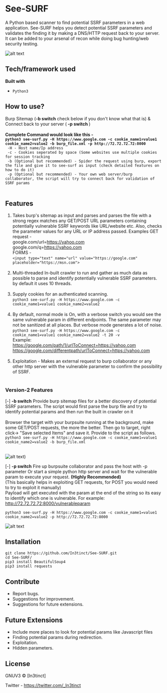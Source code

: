 # See-SURF

A Python based scanner to find potential SSRF parameters in a web application. See-SURF helps you detect potential SSRF parameters and validates the finding it by making a DNS/HTTP request back to your server. It can be added to your arsenal of recon while doing bug hunting/web security testing.

![alt text](https://user-images.githubusercontent.com/18059590/61342276-849e2800-a7fe-11e9-9f2a-7ba3835903a8.png)

## Tech/framework used
<b>Built with</b>
- `Python3`

## How to use?
 Burp Sitemap (<b>-b switch</b> check below if you don't know what that is) & Connect back to your server (<b> -p switch </b>) <br/><br/>
 <b>Complete Command would look like this - </b> <br/>
 <b>`python3 see-surf.py -H https://www.google.com -c cookie_name1=value1 cookie_name2=value2 -b burp_file.xml -p http://72.72.72.72:8000` </b><br/>
` -H - Host name/Ip address`<br/>
` -c - Cookies seperated by space (Some websites use multiple cookies for session tracking`<br/>
` -b (Optional but recommended) - Spider the request using burp, export the file and give it to see-surf as input (check detailed features on how to do it)`<br/>
` -p (Optional but recommended) - Your own web server/burp collaborator, the script will try to connect back for validation of SSRF params`<br/><br/>

## Features
1) Takes burp's sitemap as input and parses and parses the file with a strong regex matches any GET/POST URL parameters containing potentially vulnerable SSRF keywords like URL/website etc. Also,
checks the parameter values for any URL or IP address passed.
Examples
GET request -<br/>
google.com/url=https://yahoo.com <br/>
google.com/q=https://yahoo.com <br/>
FORMS -<br/> `<input type="text" name="url" value="https://google.com" placeholder="https://msn.com">`
<br/><br/>
2) Multi-threaded In-built crawler to run and gather as much data as possible to parse and identify potentially vulnerable SSRF parameters. by default it uses 10 threads.
<br/><br/>
3) Supply cookies for an authenticated scanning.<br/>
`python3 see-surf.py -H https://www.google.com -c cookie_name1=value1 cookie_name2=value2`
<br/><br/>
4) By default, normal mode is On, with a verbose switch you would see the same vulnerable param in different endpoints. The same parameter may not be sanitized at all places. But verbose mode generates a lot of noise. <br/>
`python3 see-surf.py -H https://www.google.com -c cookie_name1=value1 cookie_name2=value2 -t 20 -v` <br/>
Example:<br/>
https://google.com/path/1/urlToConnect=https://yahoo.com <br/>
https://google.com/differentpath/urlToConnect=https://yahoo.com
<br/><br/>
5) Exploitation - Makes an external request to burp collaborator or any other http server with the vulnerable parameter to confirm the possibility of SSRF. 
<br/><br/>

### Version-2 Features

[-] <b>-b switch</b> Provide burp sitemap files for a better discovery of potential SSRF parameters. The script would first parse the burp file and try to identify potential params and then run the built in crawler on it <br/><br/>
Browser the target with your burpsuite running at the background, make some GET/POST requests, the more the better. Then go to target, right click-> "Save selected Items" and save it. Provide to the script as follows. <br/>
`python3 see-surf.py -H https://www.google.com -c cookie_name1=value1 cookie_name2=value2 -b burp_file.xml`

</br>![alt text](https://user-images.githubusercontent.com/18059590/61342249-6a644a00-a7fe-11e9-87e8-3b26305cd8b5.png))


[-] <b>-p switch</b> Fire up burpsuite collaborator and pass the host with -p parameter Or start a simple python http server and wait for the 
vulnerable param to execute your request. <b>(Highly Recommended)</b><br/>
(This basically helps in exploiting GET requests, for POST you would need to try to exploit it manually)<br/>
Payload will get executed with the param at the end of the string so its easy to identify which one is vulnerable.
For example: http://72.72.72.72:8000/vulnerableparam <br/>

`python3 see-surf.py -H https://www.google.com -c cookie_name1=value1 cookie_name2=value2 -p http://72.72.72.72:8000`

![alt text](https://user-images.githubusercontent.com/18059590/61342277-849e2800-a7fe-11e9-832b-7de37cb027ff.png)


## Installation
`git clone https://github.com/In3tinct/See-SURF.git`<br/>
`cd See-SURF/`<br/>
`pip3 install BeautifulSoup4`<br/>
`pip3 install requests`


## Contribute
- Report bugs.
- Suggestions for improvement.
- Suggestions for future extensions.

## Future Extensions
- Include more places to look for potential params like Javascript files
- Finding potential params during redirection.
- Exploitation.
- Hidden parameters.

## License
GNUV3 © [In3tinct]

Twitter - https://twitter.com/_In3tinct
